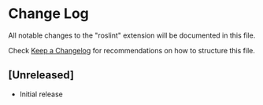 # Change Log

All notable changes to the "roslint" extension will be documented in this file.

Check [Keep a Changelog](http://keepachangelog.com/) for recommendations on how to structure this file.

## [Unreleased]

- Initial release